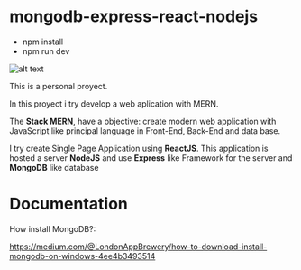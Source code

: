 # mongodb-express-react-nodejs

- npm install
- npm run dev

![alt text](https://i.ytimg.com/vi/DqpL5UtJHus/maxresdefault.jpg)

This is a personal proyect.

In this proyect i try develop a web aplication with MERN.

The **Stack MERN**, have a objective: create modern web application with JavaScript like principal language in Front-End, Back-End and data base.

I try create Single Page Application using **ReactJS**.
This application is hosted a server **NodeJS** and use **Express** like Framework for the server and **MongoDB** like database


# Documentation

How install MongoDB?:

https://medium.com/@LondonAppBrewery/how-to-download-install-mongodb-on-windows-4ee4b3493514


